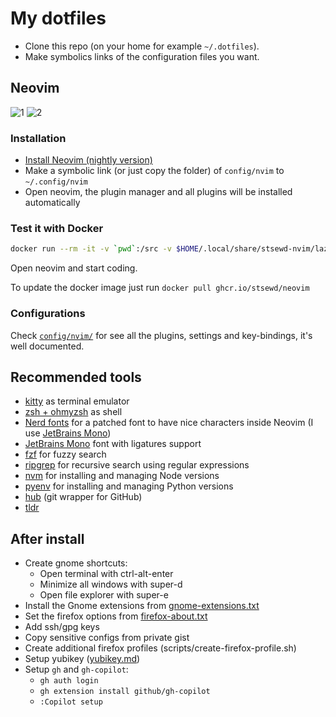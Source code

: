 # My dotfiles

- Clone this repo (on your home for example `~/.dotfiles`).
- Make symbolics links of the configuration files you want.

## Neovim

![1](https://user-images.githubusercontent.com/4975310/236525846-bd3bd8f4-55f3-4be2-8d59-0be68da2a6c3.png)
![2](https://user-images.githubusercontent.com/4975310/236525835-89f2e10c-cf3e-4018-ac5f-b3253e7765e2.png)

### Installation

- [Install Neovim (nightly version)](https://github.com/neovim/neovim/wiki/Installing-Neovim)
- Make a symbolic link (or just copy the folder) of `config/nvim` to `~/.config/nvim`
- Open neovim, the plugin manager and all plugins will be installed automatically

### Test it with Docker

```bash
docker run --rm -it -v `pwd`:/src -v $HOME/.local/share/stsewd-nvim/lazy:/root/.local/share/nvim/lazy ghcr.io/stsewd/neovim
```

Open neovim and start coding.

To update the docker image just run `docker pull ghcr.io/stsewd/neovim`

### Configurations

Check [`config/nvim/`](config/nvim/) for see all the plugins, settings and key-bindings, it's well documented.

## Recommended tools

- [kitty](https://sw.kovidgoyal.net/kitty/) as terminal emulator
- [zsh + ohmyzsh](https://github.com/ohmyzsh/ohmyzsh) as shell
- [Nerd fonts](https://github.com/ryanoasis/nerd-fonts) for a patched font to have nice characters inside Neovim
  (I use [JetBrains Mono](https://github.com/ryanoasis/nerd-fonts/blob/master/patched-fonts/JetBrainsMono/Ligatures/Regular/JetBrainsMonoNerdFontMono-Regular.ttf))
- [JetBrains Mono](https://www.jetbrains.com/lp/mono/) font with ligatures support
- [fzf](https://github.com/junegunn/fzf) for fuzzy search
- [ripgrep](https://github.com/BurntSushi/ripgrep) for recursive search using regular expressions
- [nvm](https://github.com/nvm-sh/nvm) for installing and managing Node versions
- [pyenv](https://github.com/pyenv/pyenv-installer) for installing and managing Python versions
- [hub](https://hub.github.com/) (git wrapper for GitHub)
- [tldr](https://github.com/dbrgn/tealdeer#installing)

## After install

- Create gnome shortcuts:
  - Open terminal with ctrl-alt-enter
  - Minimize all windows with super-d
  - Open file explorer with super-e
- Install the Gnome extensions from [gnome-extensions.txt](gnome-extensions.txt)
- Set the firefox options from [firefox-about.txt](firefox-about.txt)
- Add ssh/gpg keys
- Copy sensitive configs from private gist
- Create additional firefox profiles (scripts/create-firefox-profile.sh)
- Setup yubikey ([yubikey.md](yubikey.md))
- Setup `gh` and `gh-copilot`:
  - `gh auth login`
  - `gh extension install github/gh-copilot`
  - `:Copilot setup`
